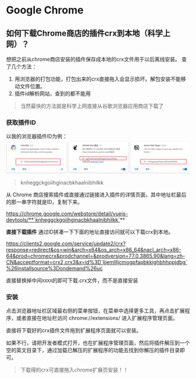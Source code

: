 # Google Chrome

## 如何下载Chrome商店的插件crx到本地（科学上网）？
想把之前从chrome商店安装的插件保存成本地的crx文件用于以后离线安装。
查了几个方法：
1. 用浏览器的打包功能，打包出来的crx直接拖入会显示损坏。解包安装不能移动文件位置。
2. 插件id解析网站，查到的都不能用

> 当然最快的方法就是科学上网直接从谷歌浏览器应用商店下载了

### 获取插件ID
以我的浏览器插件ID为例：
![](assets/google_chrome_extenison.png)
> knheggckgoiihginacbkhaalnibhilkk

从 Chrome 商店搜索插件或直接通过链接进入插件的详情页面，其中地址栏最后的那一串字符就是ID，复制下来。

https://chrome.google.com/webstore/detail/vuejs-devtools/**`knheggckgoiihginacbkhaalnibhilkk`**

**直接下载插件**
通过ID拼凑一下下面的地址直接访问就可以下载crx到本地。

https://clients2.google.com/service/update2/crx?response=redirect&os=win&arch=x64&os_arch=x86_64&nacl_arch=x86-64&prod=chromecrx&prodchannel=&prodversion=77.0.3865.90&lang=zh-CN&acceptformat=crx2,crx3&x=id%3D`ljjemllljcmogpfapbkkighbhhppjdbg`%26installsource%3Dondemand%26uc

直接替换掉中间`XXXX`的即可下载.crx文件，而不是直接安装

### 安装
点击浏览器地址栏区域最右侧的菜单按钮，在菜单中选择更多工具，再点击扩展程序，或者直接在地址栏访问 chrome://extensions/ 进入扩展程序管理页面。

直接将下载好的crx插件文件拖到扩展程序页面就可以安装。

如果不行，请把开发者模式打开，也在扩展程序管理页面，然后将插件解压到一个空的英文目录下，通过加载已解压的扩展程序的功能去找到你解压的插件目录即可。
> 下载得的crx可直接拖入chrome扩展页安装！！